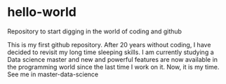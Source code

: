 # hello-world
Repository to start digging in the world of coding and github

This is my first github repository. After 20 years without coding, I have decided to revisit my long time sleeping skills. I am currently studying a Data science master and new and powerful features are now available in the programming world since the last time I work on it. Now, it is my time. See me in master-data-science
